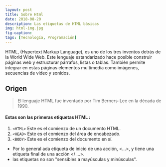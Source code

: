 ```yaml
---
layout: post
title: Sobre Html
date: 2018-08-20
description: Las etiquetas de HTML básicas
img: html-img.jpg 
fig-caption: 
tags: [Tecnología, Programación]
---
```


HTML, (Hypertext Markup Language), es uno de los tres inventos detrás de la World Wide Web. Este lenguaje estandarizado hace posible construir páginas web y estructurar párrafos, listas o tablas. También permite integrar en estas páginas elementos multimedia como imágenes, secuencias de video y sonidos.

 ## Origen
 > El lenguaje HTML fue inventado por Tim Berners-Lee en la década de 1990.

#### Estas son las primeras etiquetas HTML :

1. ```<HTML>``` 	Este es el comienzo de un documento HTML.
2. ```<HEAD>``` 	Este es el comienzo del área de encabezado.
3. ```<BODY>``` 	Este es el comienzo del documento en sí.

* Por lo general ada etiqueta de inicio de una acción, <...>,  y tiene una etiqueta final de una acción </ ...>.
* las etiquetas no son "sensibles a mayúsculas y minúsculas".  
